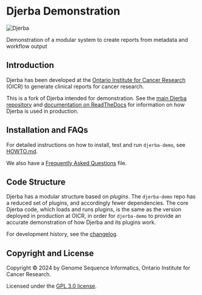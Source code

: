 # Djerba Demonstration

![Djerba](./doc/djerba_logo_small.png)

Demonstration of a modular system to create reports from metadata and workflow output

## Introduction

Djerba has been developed at the [Ontario Institute for Cancer Research](https://oicr.on.ca/) (OICR) to generate clinical reports for cancer research.

This is a fork of Djerba intended for demonstration. See the [main Djerba repository](https://github.com/oicr-gsi/djerba) and [documentation on ReadTheDocs](https://djerba.readthedocs.io/en/latest/) for information on how Djerba is used in production.

## Installation and FAQs

For detailed instructions on how to install, test and run `djerba-demo`, see [HOWTO.md](./HOWTO.md).

We also have a [Frequently Asked Questions](./FAQ.md) file.

## Code Structure

Djerba has a modular structure based on _plugins_. The `djerba-demo` repo has a reduced set of plugins, and accordingly fewer dependencies. The core Djerba code, which loads and runs plugins, is the same as the version deployed in production at OICR, in order for `djerba-demo` to provide an accurate demonstration of how Djerba and its plugins work.

For development history, see the [changelog](./CHANGELOG.md).

## Copyright and License

Copyright &copy; 2024 by Genome Sequence Informatics, Ontario Institute for Cancer Research.

Licensed under the [GPL 3.0 license](https://www.gnu.org/licenses/gpl-3.0.en.html).
